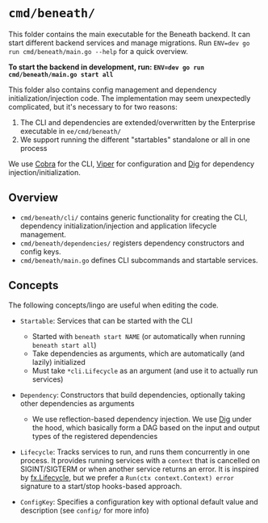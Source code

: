 # `cmd/beneath/`

This folder contains the main executable for the Beneath backend. It can start different backend services and manage migrations. Run `ENV=dev go run cmd/beneath/main.go --help` for a quick overview.

**To start the backend in development, run: `ENV=dev go run cmd/beneath/main.go start all`**

This folder also contains config management and dependency initialization/injection code. The implementation may seem unexpectedly complicated, but it's necessary to for two reasons:

1. The CLI and dependencies are extended/overwritten by the Enterprise executable in `ee/cmd/beneath/`
2. We support running the different "startables" standalone or all in one process

We use [Cobra](https://github.com/spf13/cobra) for the CLI, [Viper](https://github.com/spf13/viper) for configuration and [Dig](https://github.com/uber-go/dig) for dependency injection/initialization. 

## Overview

- `cmd/beneath/cli/` contains generic functionality for creating the CLI, dependency initialization/injection and application lifecycle management.
- `cmd/beneath/dependencies/` registers dependency constructors and config keys.
- `cmd/beneath/main.go` defines CLI subcommands and startable services.

## Concepts 

The following concepts/lingo are useful when editing the code.

- `Startable`: Services that can be started with the CLI
  - Started with `beneath start NAME` (or automatically when running `beneath start all`)
  - Take dependencies as arguments, which are automatically (and lazily) initialized
  - Must take `*cli.Lifecycle` as an argument (and use it to actually run services)

- `Dependency`: Constructors that build dependencies, optionally taking other dependencies as arguments
  - We use reflection-based dependency injection. We use [Dig](https://github.com/uber-go/dig) under the hood, which basically form a DAG based on the input and output types of the registered dependencies

- `Lifecycle`: Tracks services to run, and runs them concurrently in one process. It provides running services with a `context` that is cancelled on SIGINT/SIGTERM or when another service returns an error. It is inspired by [fx.Lifecycle](https://pkg.go.dev/go.uber.org/fx), but we prefer a `Run(ctx context.Context) error` signature to a start/stop hooks-based approach.

- `ConfigKey`: Specifies a configuration key with optional default value and description (see `config/` for more info)

